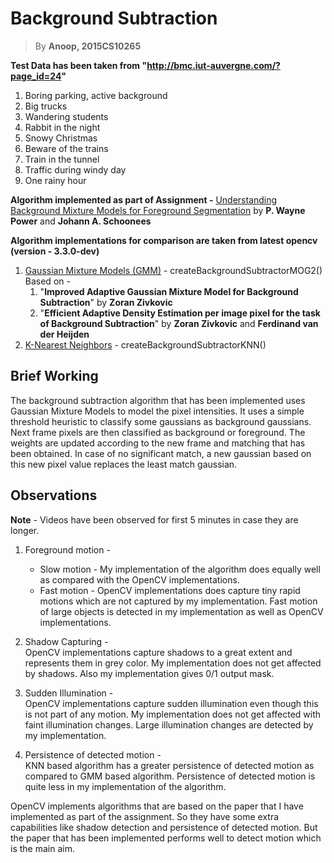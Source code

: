 # Background Subtraction  
> By **Anoop, 2015CS10265**

**Test Data has been taken from "http://bmc.iut-auvergne.com/?page_id=24"**  
1. Boring parking, active background  
2. Big trucks  
3. Wandering students  
4. Rabbit in the night  
5. Snowy Christmas  
6. Beware of the trains
7. Train in the tunnel  
8. Traffic during windy day  
9. One rainy hour  

**Algorithm implemented as part of Assignment -**
<u>Understanding Background Mixture Models for Foreground Segmentation</u> by **P. Wayne Power** and **Johann A. Schoonees**

**Algorithm implementations for comparison are taken from latest opencv (version - 3.3.0-dev)**  
1. <u>Gaussian Mixture Models (GMM)</u> - createBackgroundSubtractorMOG2()  
Based on -  
   1. "**Improved Adaptive Gaussian Mixture Model for Background Subtraction**" by **Zoran Zivkovic**  
   2. "**Efficient Adaptive Density Estimation per image pixel for the task of Background Subtraction**" by **Zoran Zivkovic** and **Ferdinand van der Heijden**
2. <u>K-Nearest Neighbors</u> - createBackgroundSubtractorKNN()  

## Brief Working

The background subtraction algorithm that has been implemented uses Gaussian Mixture Models to model the pixel intensities. It uses a simple threshold heuristic to classify some gaussians as background gaussians. Next frame pixels are then classified as background or foreground. The weights are updated according to the new frame and matching that has been obtained. In case of no significant match, a new gaussian based on this new pixel value replaces the least match gaussian.

## Observations

**Note** - Videos have been observed for first 5 minutes in case they are longer.

1. Foreground motion -  
    - Slow motion - My implementation of the algorithm does equally well as compared with the OpenCV implementations.  
    - Fast motion - OpenCV implementations does capture tiny rapid motions which are not captured by my implementation. Fast motion of large objects is detected in my implementation as well as OpenCV implementations.

2. Shadow Capturing -  
OpenCV implementations capture shadows to a great extent and represents them in grey color. My implementation does not get affected by shadows. Also my implementation gives 0/1 output mask.

3. Sudden Illumination -  
OpenCV implementations capture sudden illumination even though this is not part of any motion. My implementation does not get affected with faint illumination changes. Large illumination changes are detected by my implementation.

4. Persistence of detected motion -  
KNN based algorithm has a greater persistence of detected motion as compared to GMM based algorithm. Persistence of detected motion is quite less in my implementation of the algorithm.

OpenCV implements algorithms that are based on the paper that I have implemented as part of the assignment. So they have some extra capabilities like shadow detection and persistence of detected motion. But the paper that has been implemented performs well to detect motion which is the main aim.
